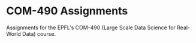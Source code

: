 # COM-490 Assignments
Assignments for the EPFL's COM-490 (Large Scale Data Science for Real-World Data) course.
